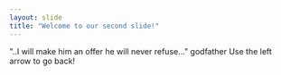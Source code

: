 ```yaml
---
layout: slide
title: "Welcome to our second slide!"
---
```

"..I will make him an offer he will never refuse..." godfather
Use the left arrow to go back!
